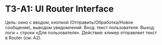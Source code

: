 # ТЗ-A1: UI Router Interface
Цель: окно с вводом, кнопкой (Отправить/Обработка/Новое сообщение), выводом уведомлений.
Вход: текст пользователя.
Выход: логи + строки «Для пользователя».
Действия: кликер отправляет текст в Router (см. A2).
